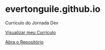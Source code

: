 # evertonguile.github.io
Curriculo do Jornada Dev

[Visualizar meu Currículo]([https://github.com/EvertonGuile/evertonguile.github.io/blob/main/index.html](https://evertonguile.github.io/index.html))

[Abra o Repositório](https://github.com/EvertonGuile/evertonguile.github.io)
